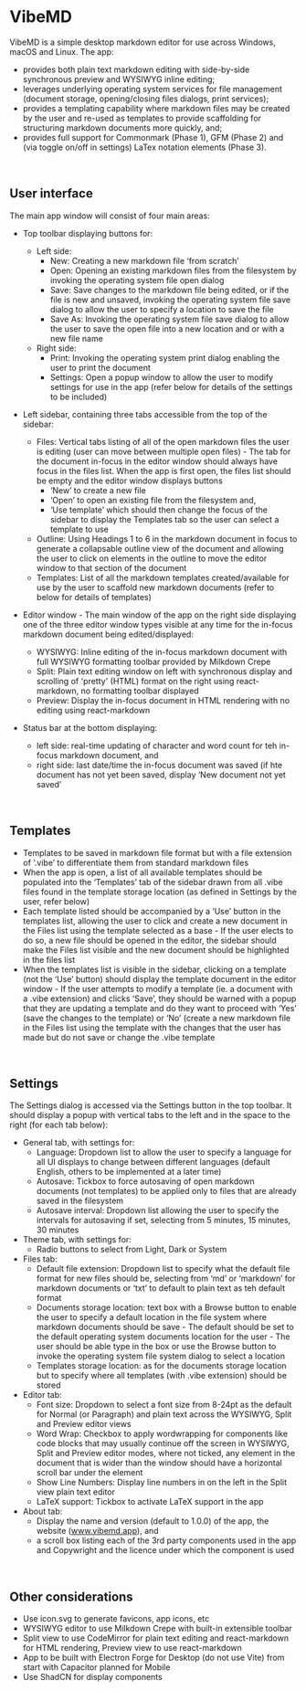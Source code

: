 # VibeMD

VibeMD is a simple desktop markdown editor for use across Windows, macOS and Linux. The app:

- provides both plain text markdown editing with side-by-side synchronous preview and WYSIWYG inline editing;
- leverages underlying operating system services for file management (document storage, opening/closing files dialogs, print services);
- provides a templating capability where markdown files may be created by the user and re-used as templates to provide scaffolding for structuring markdown documents more quickly, and;
- provides full support for Commonmark (Phase 1), GFM (Phase 2) and (via toggle on/off in settings) LaTex notation elements (Phase 3).

<br>

## User interface

The main app window will consist of four main areas:

- Top toolbar displaying buttons for:
    - Left side:
        - New: Creating a new markdown file ‘from scratch’
        - Open: Opening an existing markdown files from the filesystem by invoking the operating system file open dialog
        - Save: Save changes to the markdown file being edited, or if the file is new and unsaved, invoking the operating system file save dialog to allow the user to specify a location to save the file
        - Save As: Invoking the operating system file save dialog to allow the user to save the open file into a new location and or with a new file name
    - Right side:
        - Print: Invoking the operating system print dialog enabling the user to print the document
        - Settings: Open a popup window to allow the user to modify settings for use in the app (refer below for details of the settings to be included)

- Left sidebar, containing three tabs accessible from the top of the sidebar:
    - Files: Vertical tabs listing of all of the open markdown files the user is editing (user can move between multiple open files) - The tab for the document in-focus in the editor window should always have focus in the files list. When the app is first open, the files list should be empty and the editor window displays buttons
        - ‘New’ to create a new file
        - ‘Open’ to open an existing file from the filesystem and,
        - ‘Use template’ which should then change the focus of the sidebar to display the Templates tab so the user can select a template to use
    - Outline: Using Headings 1 to 6 in the markdown document in focus to generate a collapsable outline view of the document and allowing the user to click on elements in the outline to move the editor window to that section of the document
    - Templates: List of all the markdown templates created/available for use by the user to scaffold new markdown documents (refer to below for details of templates)
- Editor window - The main window of the app on the right side displaying one of the three editor window types visible at any time for the in-focus markdown document being edited/displayed:
    - WYSIWYG: Inline editing of the in-focus markdown document with full WYSIWYG formatting toolbar provided by Milkdown Crepe
    - Split: Plain text editing window on left with synchronous display and scrolling of 'pretty' (HTML) format on the right using react-markdown, no formatting toolbar displayed
    - Preview: Display the in-focus document in HTML rendering with no editing using react-markdown
- Status bar at the bottom displaying:
    - left side: real-time updating of character and word count for teh in-focus markdown document, and
    - right side: last date/time the in-focus document was saved (if hte document has not yet been saved, display ‘New document not yet saved’

<br>

## Templates

- Templates to be saved in markdown file format but with a file extension of ‘.vibe’ to differentiate them from standard markdown files
- When the app is open, a list of all available templates should be populated into the ‘Templates’ tab of the sidebar drawn from all .vibe files found in the template storage location (as defined in Settings by the user, refer below)
- Each template listed should be accompanied by a ‘Use’ button in the templates list, allowing the user to click and create a new document in the Files list using the template selected as a base - If the user elects to do so, a new file should be opened in the editor, the sidebar should make the Files list visible and the new document should be highlighted in the files list
- When the templates list is visible in the sidebar, clicking on a template (not the ‘Use’ button) should display the template document in the editor window - If the user attempts to modify a template (ie. a document with a .vibe extension) and clicks ‘Save’, they should be warned with a popup that they are updating a template and do they want to proceed with ‘Yes’ (save the changes to the template) or ‘No’ (create a new markdown file in the Files list using the template with the changes that the user has made but do not save or change the .vibe template

<br>

## Settings

The Settings dialog is accessed via the Settings button in the top toolbar. It should display a popup with vertical tabs to the left and in the space to the right (for each tab below):

- General tab, with settings for:
    - Language: Dropdown list to allow the user to specify a language for all UI displays to change between different languages (default English, others to be implemented at a later time)
    - Autosave: Tickbox to force autosaving of open markdown documents (not templates) to be applied only to files that are already saved in the filesystem
    - Autosave interval: Dropdown list allowing the user to specify the intervals for autosaving if set, selecting from 5 minutes, 15 minutes, 30 minutes
- Theme tab, with settings for:
    - Radio buttons to select from Light, Dark or System
- Files tab:
    - Default file extension: Dropdown list to specify what the default file format for new files should be, selecting from ‘md’ or ‘markdown’ for markdown documents or ‘txt’ to default to plain text as teh default format
    - Documents storage location: text box with a Browse button to enable the user to specify a default location in the file system where markdown documents should be save - The default should be set to the default operating system documents location for the user - The user should be able type in the box or use the Browse button to invoke the operating system file system dialog to select a location
    - Templates storage location: as for the documents storage location but to specify where all templates (with .vibe extension) should be stored
- Editor tab:
    - Font size: Dropdown to select a font size from 8-24pt as the default for Normal (or Paragraph) and plain text across the WYSIWYG, Split and Preview editor views
    - Word Wrap: Checkbox to apply wordwrapping for components like code blocks that may usually continue off the screen in WYSIWYG, Split and Preview editor modes, where not ticked, any element in the document that is wider than the window should have a horizontal scroll bar under the element
    - Show Line Numbers: Display line numbers in on the left in the Split view plain text editor
    - LaTeX support: Tickbox to activate LaTeX support in the app
- About tab:
    - Display the name and version (default to 1.0.0) of the app, the website (www.vibemd.app), and
    - a scroll box listing each of the 3rd party components used in the app and Copywright and the licence under which the component is used

<br>

## Other considerations

- Use icon.svg to generate favicons, app icons, etc
- WYSIWYG editor to use Milkdown Crepe with built-in extensible toolbar
- Split view to use CodeMirror for plain text editing and react-markdown for HTML rendering, Preview view to use react-markdown
- App to be built with Electron Forge for Desktop (do not use Vite) from start with Capacitor planned for Mobile
- Use ShadCN for display components